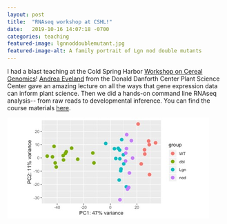 ```yaml
---
layout: post
title:  "RNAseq workshop at CSHL!"
date:   2019-10-16 14:07:18 -0700
categories: teaching
featured-image: lgnnoddoublemutant.jpg
featured-image-alt: A family portrait of Lgn nod double mutants
---
```

I had a blast teaching at the Cold Spring Harbor [Workshop on Cereal Genomics][cerealgenomics]! [Andrea Eveland][eveland] from the Donald Danforth Center Plant Science Center gave an amazing lecture on all the ways that gene expression data can inform plant science. Then we did a hands-on command line RNAseq analysis-- from raw reads to developmental inference. You can find the course materials [here][gitrepo].

![alt text][immature_inflorescences]




[cerealgenomics]: https://meetings.cshl.edu/courses.aspx?course=C-CEREALS&year=19
[eveland]:https://www.danforthcenter.org/scientists-research/principal-investigators/andrea-eveland
[gitrepo]: https://github.com/leiboffdoesresearch/CSHL_RNAseq/
[immature_inflorescences]: /assets/posts/lgnnodpca.jpg "These genotypes have different transcriptional responses!!"
